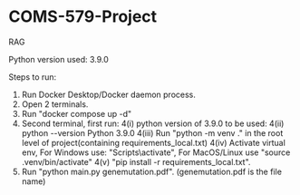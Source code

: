 # COMS-579-Project
RAG

Python version used: 3.9.0

Steps to run:
1. Run Docker Desktop/Docker daemon process.
2. Open 2 terminals.
3. Run "docker compose up -d"
4. Second terminal, first run:
4(i)   python version of 3.9.0 to be used:
4(ii)  python --version
Python 3.9.0
4(iii) Run "python -m venv ." in the root level of project(containing requirements_local.txt)
4(iv) Activate virtual env, For Windows use: "Scripts\activate", For MacOS/Linux use "source .venv/bin/activate" 
4(v) "pip install -r requirements_local.txt".
5. Run "python main.py genemutation.pdf". (genemutation.pdf is the file name)
